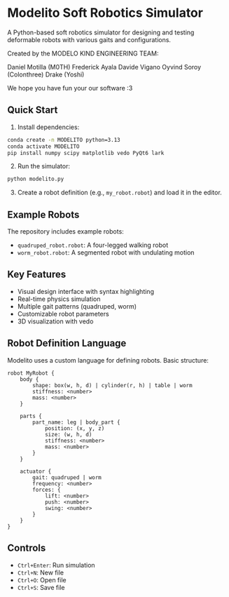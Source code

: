 # Modelito Soft Robotics Simulator

A Python-based soft robotics simulator for designing and testing deformable robots with various gaits and configurations.

Created by the MODELO KIND ENGINEERING TEAM:

Daniel Motilla (M0TH)
Frederick Ayala
Davide Vigano
Oyvind Soroy (Colonthree)
Drake (Yoshi)

We hope you have fun your our software :3

## Quick Start

1. Install dependencies:
```bash
conda create -n MODELITO python=3.13
conda activate MODELITO
pip install numpy scipy matplotlib vedo PyQt6 lark
```

2. Run the simulator:
```bash
python modelito.py
```

3. Create a robot definition (e.g., `my_robot.robot`) and load it in the editor.

## Example Robots

The repository includes example robots:
- `quadruped_robot.robot`: A four-legged walking robot
- `worm_robot.robot`: A segmented robot with undulating motion

## Key Features

- Visual design interface with syntax highlighting
- Real-time physics simulation
- Multiple gait patterns (quadruped, worm)
- Customizable robot parameters
- 3D visualization with vedo

## Robot Definition Language

Modelito uses a custom language for defining robots. Basic structure:

```
robot MyRobot {
    body {
        shape: box(w, h, d) | cylinder(r, h) | table | worm
        stiffness: <number>
        mass: <number>
    }
    
    parts {
        part_name: leg | body_part {
            position: (x, y, z)
            size: (w, h, d)
            stiffness: <number>
            mass: <number>
        }
    }
    
    actuator {
        gait: quadruped | worm
        frequency: <number>
        forces: {
            lift: <number>
            push: <number>
            swing: <number>
        }
    }
}
```

## Controls

- `Ctrl+Enter`: Run simulation
- `Ctrl+N`: New file
- `Ctrl+O`: Open file
- `Ctrl+S`: Save file
